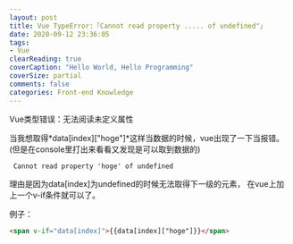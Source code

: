 ```yaml
---
layout: post
title: Vue TypeError:「Cannot read property ..... of undefined"」
date: 2020-09-12 23:36:05
tags:
- Vue
clearReading: true
coverCaption: "Hello World, Hello Programming"
coverSize: partial
comments: false
categories: Front-end Knowledge
---
```

Vue类型错误：无法阅读未定义属性
<!--more-->

当我想取得*data[index]["hoge"]*这样当数据的时候，vue出现了一下当报错。
(但是在console里打出来看看又发现是可以取到数据的)

```
 Cannot read property 'hoge' of undefined
```

理由是因为data[index]为undefined的时候无法取得下一级的元素，
在vue上加上一个v-if条件就可以了。

例子：
```html
<span v-if="data[index]">{{data[index]["hoge"]}}</span>
```
